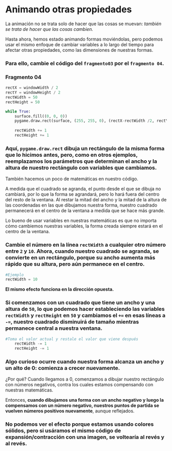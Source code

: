 # Animando otras propiedades

La animación no se trata solo de hacer que las cosas se muevan: *también se trata de hacer que las cosas cambien.* 

Hasta ahora, hemos estado animando formas moviéndolas, pero podemos usar el mismo enfoque de cambiar variables a lo largo del tiempo para afectar otras propiedades, como las dimensiones de nuestras formas. 

### Para ello, cambie el código del   `fragmento03` por el `fragmento 04`.

### Fragmento 04
```python
rectX = windowWidth / 2
rectY = windowHeight / 2
rectWidth = 50
rectHeight = 50

while True:
    surface.fill((0, 0, 0))
    pygame.draw.rect(surface, (255, 255, 0), (rectX-rectWidth /2, rectY-rectHeight /2, rectWidth, rectHeight))
    
    rectWidth += 1
    rectHeight += 1
```
### Aquí, `pygame.draw.rect` dibuja un rectángulo de la misma forma que lo hicimos antes, pero, como en otros ejemplos, reemplazamos los parámetros que determinan el ancho y la altura de nuestro rectángulo con variables que cambiamos.

También hacemos un poco de matemáticas en nuestro código. 

A medida que el cuadrado se agranda, el punto desde el que se dibuja no cambiará, por lo que la forma se agrandará, pero lo hará fuera del centro del resto de la ventana. Al restar la mitad del ancho y la mitad de la altura de las coordenadas en las que dibujamos nuestra forma, nuestro cuadrado permanecerá en el centro de la ventana a medida que se hace más grande. 

Lo bueno de usar variables en nuestras matemáticas es que no importa cómo cambiemos nuestras variables, la forma creada siempre estará en el centro de la ventana. 

### Cambie el número en la línea `rectWidth` a cualquier otro número entre `2` y `10`. Ahora, cuando nuestro cuadrado se agranda, se convierte en un rectángulo, porque su ancho aumenta más rápido que su altura, pero aún permanece en el centro.

```python
#Ejemplo
rectWidth = 10
```

**El mismo efecto funciona en la dirección opuesta.**

### Si comenzamos con un cuadrado que tiene un ancho y una altura de `50`, lo que podemos hacer estableciendo las variables `rectWidth` y `rectHeight` en `50` y cambiamos el `+=` en esas líneas a `-=`, nuestro cuadrado disminuirá de tamaño mientras permanece central a nuestra ventana.

```python
#Toma el valor actual y restale el valor que viene después
    rectWidth -= 1
    rectHeight -= 1
```

### Algo curioso ocurre cuando nuestra forma alcanza un ancho y un alto de 0: comienza a crecer nuevamente. 

¿Por qué? Cuando llegamos a 0, comenzamos a dibujar nuestro rectángulo con números negativos, contra los cuales estamos compensando con nuestras matemáticas. 

Entonces, **cuando dibujamos una forma con un ancho negativo y luego la compensamos con un número negativo, nuestros puntos de partida se vuelven números positivos nuevamente**, aunque reflejados. 

### No podemos ver el efecto porque estamos usando colores sólidos, pero si usáramos el mismo código de expansión/contracción con una imagen, se voltearía al revés y al revés. 
<!--stackedit_data:
eyJoaXN0b3J5IjpbLTE3MzU0OTY5MjYsLTU1MTUxNDE1MiwtMT
c1MzgzODE3MywtMTkzOTM5ODk3NywtMTMwMDU2OTQwMiwxNjE0
OTcyMjYxLDg1OTY3NTM2OSwtMjA5OTA2NTU2OCwtMjA2NDY5Nj
I2OSw0NDAyODY0NzksLTU0NDUzODIyMiwyNzY1NzQ4MTIsMjA4
MzQ1MTgxMCwtMTE4MzgzMjI5NCwtMTg3NjEyMzczOF19
-->